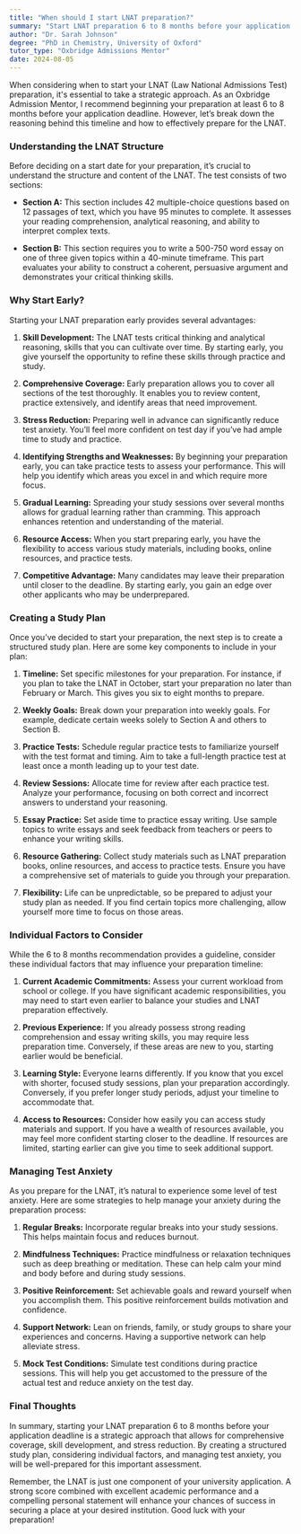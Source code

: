 ```yaml
---
title: "When should I start LNAT preparation?"
summary: "Start LNAT preparation 6 to 8 months before your application deadline for effective results and a solid understanding of the test structure."
author: "Dr. Sarah Johnson"
degree: "PhD in Chemistry, University of Oxford"
tutor_type: "Oxbridge Admissions Mentor"
date: 2024-08-05
---
```


When considering when to start your LNAT (Law National Admissions Test) preparation, it's essential to take a strategic approach. As an Oxbridge Admission Mentor, I recommend beginning your preparation at least 6 to 8 months before your application deadline. However, let’s break down the reasoning behind this timeline and how to effectively prepare for the LNAT.

### Understanding the LNAT Structure

Before deciding on a start date for your preparation, it’s crucial to understand the structure and content of the LNAT. The test consists of two sections:

- **Section A:** This section includes 42 multiple-choice questions based on 12 passages of text, which you have 95 minutes to complete. It assesses your reading comprehension, analytical reasoning, and ability to interpret complex texts.

- **Section B:** This section requires you to write a 500-750 word essay on one of three given topics within a 40-minute timeframe. This part evaluates your ability to construct a coherent, persuasive argument and demonstrates your critical thinking skills.

### Why Start Early?

Starting your LNAT preparation early provides several advantages:

1. **Skill Development:** The LNAT tests critical thinking and analytical reasoning, skills that you can cultivate over time. By starting early, you give yourself the opportunity to refine these skills through practice and study.

2. **Comprehensive Coverage:** Early preparation allows you to cover all sections of the test thoroughly. It enables you to review content, practice extensively, and identify areas that need improvement.

3. **Stress Reduction:** Preparing well in advance can significantly reduce test anxiety. You’ll feel more confident on test day if you’ve had ample time to study and practice.

4. **Identifying Strengths and Weaknesses:** By beginning your preparation early, you can take practice tests to assess your performance. This will help you identify which areas you excel in and which require more focus.

5. **Gradual Learning:** Spreading your study sessions over several months allows for gradual learning rather than cramming. This approach enhances retention and understanding of the material.

6. **Resource Access:** When you start preparing early, you have the flexibility to access various study materials, including books, online resources, and practice tests.

7. **Competitive Advantage:** Many candidates may leave their preparation until closer to the deadline. By starting early, you gain an edge over other applicants who may be underprepared.

### Creating a Study Plan

Once you’ve decided to start your preparation, the next step is to create a structured study plan. Here are some key components to include in your plan:

1. **Timeline:** Set specific milestones for your preparation. For instance, if you plan to take the LNAT in October, start your preparation no later than February or March. This gives you six to eight months to prepare.

2. **Weekly Goals:** Break down your preparation into weekly goals. For example, dedicate certain weeks solely to Section A and others to Section B. 

3. **Practice Tests:** Schedule regular practice tests to familiarize yourself with the test format and timing. Aim to take a full-length practice test at least once a month leading up to your test date.

4. **Review Sessions:** Allocate time for review after each practice test. Analyze your performance, focusing on both correct and incorrect answers to understand your reasoning.

5. **Essay Practice:** Set aside time to practice essay writing. Use sample topics to write essays and seek feedback from teachers or peers to enhance your writing skills.

6. **Resource Gathering:** Collect study materials such as LNAT preparation books, online resources, and access to practice tests. Ensure you have a comprehensive set of materials to guide you through your preparation.

7. **Flexibility:** Life can be unpredictable, so be prepared to adjust your study plan as needed. If you find certain topics more challenging, allow yourself more time to focus on those areas.

### Individual Factors to Consider

While the 6 to 8 months recommendation provides a guideline, consider these individual factors that may influence your preparation timeline:

1. **Current Academic Commitments:** Assess your current workload from school or college. If you have significant academic responsibilities, you may need to start even earlier to balance your studies and LNAT preparation effectively.

2. **Previous Experience:** If you already possess strong reading comprehension and essay writing skills, you may require less preparation time. Conversely, if these areas are new to you, starting earlier would be beneficial.

3. **Learning Style:** Everyone learns differently. If you know that you excel with shorter, focused study sessions, plan your preparation accordingly. Conversely, if you prefer longer study periods, adjust your timeline to accommodate that.

4. **Access to Resources:** Consider how easily you can access study materials and support. If you have a wealth of resources available, you may feel more confident starting closer to the deadline. If resources are limited, starting earlier can give you time to seek additional support.

### Managing Test Anxiety

As you prepare for the LNAT, it’s natural to experience some level of test anxiety. Here are some strategies to help manage your anxiety during the preparation process:

1. **Regular Breaks:** Incorporate regular breaks into your study sessions. This helps maintain focus and reduces burnout.

2. **Mindfulness Techniques:** Practice mindfulness or relaxation techniques such as deep breathing or meditation. These can help calm your mind and body before and during study sessions.

3. **Positive Reinforcement:** Set achievable goals and reward yourself when you accomplish them. This positive reinforcement builds motivation and confidence.

4. **Support Network:** Lean on friends, family, or study groups to share your experiences and concerns. Having a supportive network can help alleviate stress.

5. **Mock Test Conditions:** Simulate test conditions during practice sessions. This will help you get accustomed to the pressure of the actual test and reduce anxiety on the test day.

### Final Thoughts

In summary, starting your LNAT preparation 6 to 8 months before your application deadline is a strategic approach that allows for comprehensive coverage, skill development, and stress reduction. By creating a structured study plan, considering individual factors, and managing test anxiety, you will be well-prepared for this important assessment.

Remember, the LNAT is just one component of your university application. A strong score combined with excellent academic performance and a compelling personal statement will enhance your chances of success in securing a place at your desired institution. Good luck with your preparation!
    
